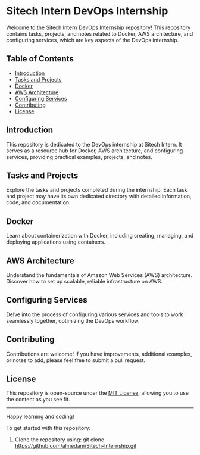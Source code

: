 # Sitech Intern DevOps Internship

Welcome to the Sitech Intern DevOps Internship repository! This repository contains tasks, projects, and notes related to Docker, AWS architecture, and configuring services, which are key aspects of the DevOps internship.

## Table of Contents

- [Introduction](#introduction)
- [Tasks and Projects](#tasks-and-projects)
- [Docker](#docker)
- [AWS Architecture](#aws-architecture)
- [Configuring Services](#configuring-services)
- [Contributing](#contributing)
- [License](#license)

## Introduction

This repository is dedicated to the DevOps internship at Sitech Intern. It serves as a resource hub for Docker, AWS architecture, and configuring services, providing practical examples, projects, and notes.

## Tasks and Projects

Explore the tasks and projects completed during the internship. Each task and project may have its own dedicated directory with detailed information, code, and documentation.

## Docker

Learn about containerization with Docker, including creating, managing, and deploying applications using containers.

## AWS Architecture

Understand the fundamentals of Amazon Web Services (AWS) architecture. Discover how to set up scalable, reliable infrastructure on AWS.

## Configuring Services

Delve into the process of configuring various services and tools to work seamlessly together, optimizing the DevOps workflow.

## Contributing

Contributions are welcome! If you have improvements, additional examples, or notes to add, please feel free to submit a pull request.

## License

This repository is open-source under the [MIT License](LICENSE), allowing you to use the content as you see fit.

---



Happy learning and coding!

To get started with this repository:

1. Clone the repository using: git clone https://github.com/alinedam/Sitech-Internship.git

  
